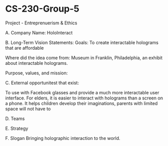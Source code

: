 # CS-230-Group-5
Project - Entreprenuerism &amp; Ethics

A. Company Name: HoloInteract

B. Long-Term Vision Statements: 
Goals:
To create interactable holograms that are affordable

Where did the idea come from: 
Museum in Franklin, Philadelphia, an exhibit about interactable holograms. 

Purpose, values, and mission: 


C. External opportunitest that exist:

To use with Facebook glasses and provide a much more interactable user interface.
For elders, it is easier to interact with holograms than a screen on a phone.
It helps children develop their imaginations, parents with limited space will not have to 

D. Teams

E. Strategy


F. Slogan
Bringing holographic interaction to the world.
